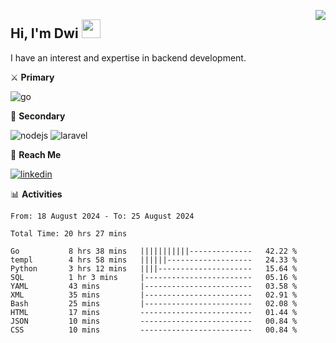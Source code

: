 [<img src="https://komarev.com/ghpvc/?username=masred&color=green&style=flat-square&label=Profile+Views" align="right">](github.com/masred)

## Hi, I'm Dwi <img src="https://raw.githubusercontent.com/MartinHeinz/MartinHeinz/master/wave.gif" width="30px">

I have an interest and expertise in backend development.

⚔️ **Primary**

![go](https://img.shields.io/badge/---?logo=go&label=Golang&style=social)

🔪 **Secondary**

![nodejs](https://img.shields.io/badge/---?logo=node.js&label=Node.js&style=social&logoColor=green)
![laravel](https://img.shields.io/badge/---?logo=laravel&label=Laravel&style=social)

🔗 **Reach Me**

[![linkedin](https://img.shields.io/badge/---?logo=linkedin&label=LinkedIn&style=social)](https://linkedin.com/in/dwifitriyanto)

📊 **Activities**

<!--START_SECTION:waka-->

```all_time
From: 18 August 2024 - To: 25 August 2024

Total Time: 20 hrs 27 mins

Go           8 hrs 38 mins   |||||||||||--------------   42.22 %
templ        4 hrs 58 mins   ||||||-------------------   24.33 %
Python       3 hrs 12 mins   ||||---------------------   15.64 %
SQL          1 hr 3 mins     |------------------------   05.16 %
YAML         43 mins         |------------------------   03.58 %
XML          35 mins         |------------------------   02.91 %
Bash         25 mins         |------------------------   02.08 %
HTML         17 mins         -------------------------   01.44 %
JSON         10 mins         -------------------------   00.84 %
CSS          10 mins         -------------------------   00.84 %
```

<!--END_SECTION:waka-->
